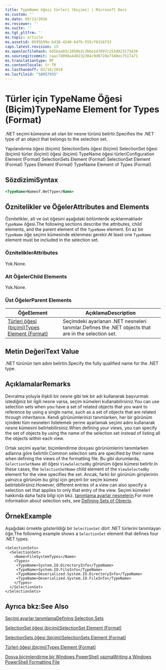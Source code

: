 ```yaml
---
title: TypeName öğesi türleri (biçimi) | Microsoft Docs
ms.custom: ''
ms.date: 09/13/2016
ms.reviewer: ''
ms.suite: ''
ms.tgt_pltfrm: ''
ms.topic: article
ms.assetid: 0595b99e-b438-4240-b47b-555cf0316f33
caps.latest.revision: 15
ms.openlocfilehash: bd5baa03c2050b2c3bbe1d7697c253d923175d39
ms.sourcegitcommit: caac7d098a448232304c9d6728e7340ec7517a71
ms.translationtype: MT
ms.contentlocale: tr-TR
ms.lasthandoff: 03/16/2019
ms.locfileid: "58057935"
---
```

# <a name="typename-element-for-types-format"></a><span data-ttu-id="3c963-102">Türler için TypeName Öğesi (Biçim)</span><span class="sxs-lookup"><span data-stu-id="3c963-102">TypeName Element for Types (Format)</span></span>

<span data-ttu-id="3c963-103">.NET seçimi kümesine ait olan bir nesne türünü belirtir.</span><span class="sxs-lookup"><span data-stu-id="3c963-103">Specifies the .NET type of an object that belongs to the selection set.</span></span>

<span data-ttu-id="3c963-104">Yapılandırma öğesi (biçimi) SelectionSets öğesi (biçimi) SelectionSet öğesi (biçimi) türler (biçimi) öğesi (biçimi) TypeName öğesi türleri</span><span class="sxs-lookup"><span data-stu-id="3c963-104">Configuration Element (Format) SelectionSets Element (Format) SelectionSet Element (Format) Types Element (Format) TypeName Element of Types (Format)</span></span>

## <a name="syntax"></a><span data-ttu-id="3c963-105">Sözdizimi</span><span class="sxs-lookup"><span data-stu-id="3c963-105">Syntax</span></span>

```xml
<TypeName>Nameof.NetType</Name>
```

## <a name="attributes-and-elements"></a><span data-ttu-id="3c963-106">Öznitelikler ve Öğeler</span><span class="sxs-lookup"><span data-stu-id="3c963-106">Attributes and Elements</span></span>

<span data-ttu-id="3c963-107">Öznitelikler, alt ve üst öğesini aşağıdaki bölümlerde açıklanmaktadır `TypeName` öğesi.</span><span class="sxs-lookup"><span data-stu-id="3c963-107">The following sections describe the attributes, child elements, and the parent element of the `TypeName` element.</span></span> <span data-ttu-id="3c963-108">En az bir `TypeName` öğe seçimi kümesinde eklenmesi gerekir.</span><span class="sxs-lookup"><span data-stu-id="3c963-108">At least one `TypeName` element must be included in the selection set.</span></span>

### <a name="attributes"></a><span data-ttu-id="3c963-109">Öznitelikler</span><span class="sxs-lookup"><span data-stu-id="3c963-109">Attributes</span></span>

<span data-ttu-id="3c963-110">Yok.</span><span class="sxs-lookup"><span data-stu-id="3c963-110">None.</span></span>

### <a name="child-elements"></a><span data-ttu-id="3c963-111">Alt Öğeler</span><span class="sxs-lookup"><span data-stu-id="3c963-111">Child Elements</span></span>

<span data-ttu-id="3c963-112">Yok.</span><span class="sxs-lookup"><span data-stu-id="3c963-112">None.</span></span>

### <a name="parent-elements"></a><span data-ttu-id="3c963-113">Üst Öğeler</span><span class="sxs-lookup"><span data-stu-id="3c963-113">Parent Elements</span></span>

|<span data-ttu-id="3c963-114">Öğe</span><span class="sxs-lookup"><span data-stu-id="3c963-114">Element</span></span>|<span data-ttu-id="3c963-115">Açıklama</span><span class="sxs-lookup"><span data-stu-id="3c963-115">Description</span></span>|
|-------------|-----------------|
|[<span data-ttu-id="3c963-116">Türleri öğesi (biçimi)</span><span class="sxs-lookup"><span data-stu-id="3c963-116">Types Element (Format)</span></span>](./types-element-for-selectionset-format.md)|<span data-ttu-id="3c963-117">Seçimdeki ayarlanan .NET nesneleri tanımlar.</span><span class="sxs-lookup"><span data-stu-id="3c963-117">Defines the .NET objects that are in the selection set.</span></span>|

## <a name="text-value"></a><span data-ttu-id="3c963-118">Metin Değeri</span><span class="sxs-lookup"><span data-stu-id="3c963-118">Text Value</span></span>

<span data-ttu-id="3c963-119">.NET türünün tam adını belirtin.</span><span class="sxs-lookup"><span data-stu-id="3c963-119">Specify the fully qualified name for the .NET type.</span></span>

## <a name="remarks"></a><span data-ttu-id="3c963-120">Açıklamalar</span><span class="sxs-lookup"><span data-stu-id="3c963-120">Remarks</span></span>

<span data-ttu-id="3c963-121">Devralma yoluyla ilişkili bir nesne gibi tek bir adı kullanarak başvurmak istediğiniz bir ilgili nesne varsa, seçim kümeleri kullanabilirsiniz.</span><span class="sxs-lookup"><span data-stu-id="3c963-121">You can use selection sets when you have a set of related objects that you want to reference by using a single name, such as a set of objects that are related through inheritance.</span></span> <span data-ttu-id="3c963-122">Kendi görünümlerinizi tanımlarken, her bir görünüm içindeki tüm nesneleri listelemek yerine ayarlamak seçimi adını kullanarak nesne kümesini belirtebilirsiniz.</span><span class="sxs-lookup"><span data-stu-id="3c963-122">When defining your views, you can specify the set of objects by using the name of the selection set instead of listing all the objects within each view.</span></span>

<span data-ttu-id="3c963-123">Ortak seçimi ayarlar, biçimlendirme dosyası görünümlerini tanımlarken adlarına göre belirtilir.</span><span class="sxs-lookup"><span data-stu-id="3c963-123">Common selection sets are specified by their name when defining the views of the formatting file.</span></span> <span data-ttu-id="3c963-124">Bu gibi durumlarda, `SelectionSetName` alt öğesi `ViewSelectedBy` görünüm öğesi kümesi belirtir.</span><span class="sxs-lookup"><span data-stu-id="3c963-124">In these cases, the `SelectionSetName` child element of the `ViewSelectedBy` element for the view specifies the set.</span></span> <span data-ttu-id="3c963-125">Ancak, farklı bir görünüm girişlerinin yalnızca görünüm bu girişi için geçerli bir seçim kümesi belirtebilirsiniz.</span><span class="sxs-lookup"><span data-stu-id="3c963-125">However, different entries of a view can also specify a selection set that applies to only that entry of the view.</span></span> <span data-ttu-id="3c963-126">Seçimi kümeleri hakkında daha fazla bilgi için bkz. [tanımlama ayarlar nesnelerin](./defining-selection-sets.md).</span><span class="sxs-lookup"><span data-stu-id="3c963-126">For more information about selection sets, see [Defining Sets of Objects](./defining-selection-sets.md).</span></span>

## <a name="example"></a><span data-ttu-id="3c963-127">Örnek</span><span class="sxs-lookup"><span data-stu-id="3c963-127">Example</span></span>

<span data-ttu-id="3c963-128">Aşağıdaki örnekte gösterildiği bir `SelectionSet` dört .NET türlerini tanımlayan öğe.</span><span class="sxs-lookup"><span data-stu-id="3c963-128">The following example shows a `SelectionSet` element that defines four .NET types.</span></span>

```
<SelectionSets>
  <SelectionSet>
    <Name>FileSystemTypes</Name>
    <Types>
     <TypeName>System.IO.DirectoryInfo</TypeName>
     <TypeName>System.IO.FileInfo</TypeName>
     <TypeName>Deserialized.System.IO.DirectoryInfo</TypeName>
     <TypeName>Deserialized.System.IO.FileInfo</TypeName>
    </Types>
  </SelectionSet>
</SelectionSets>
```

## <a name="see-also"></a><span data-ttu-id="3c963-129">Ayrıca bkz:</span><span class="sxs-lookup"><span data-stu-id="3c963-129">See Also</span></span>

[<span data-ttu-id="3c963-130">Seçimi ayarlar tanımlama</span><span class="sxs-lookup"><span data-stu-id="3c963-130">Defining Selection Sets</span></span>](./defining-selection-sets.md)

[<span data-ttu-id="3c963-131">SelectionSet öğesi (biçimi)</span><span class="sxs-lookup"><span data-stu-id="3c963-131">SelectionSet Element (Format)</span></span>](./selectionset-element-format.md)

[<span data-ttu-id="3c963-132">SelectionSets öğesi (biçimi)</span><span class="sxs-lookup"><span data-stu-id="3c963-132">SelectionSets Element (Format)</span></span>](./selectionsets-element-format.md)

[<span data-ttu-id="3c963-133">Türleri öğesi (biçimi)</span><span class="sxs-lookup"><span data-stu-id="3c963-133">Types Element (Format)</span></span>](./types-element-for-selectionset-format.md)

[<span data-ttu-id="3c963-134">Dosya biçimlendirme bir Windows PowerShell yazma</span><span class="sxs-lookup"><span data-stu-id="3c963-134">Writing a Windows PowerShell Formatting File</span></span>](./writing-a-powershell-formatting-file.md)
